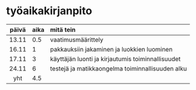 # työaikakirjanpito

| päivä | aika | mitä tein  |
| :----:|:-----| :-----|
| 13.11 | 0.5 | vaatimusmäärittely |
| 16.11 | 1 | pakkauksiin jakaminen ja luokkien luominen |
| 17.11 | 3 | käyttäjän luonti ja kirjautumis toiminnallisuudet |
| 24.11 | 6 | testejä ja matikkaongelma toiminnallisuuden alku |
| yht | 4.5 |
